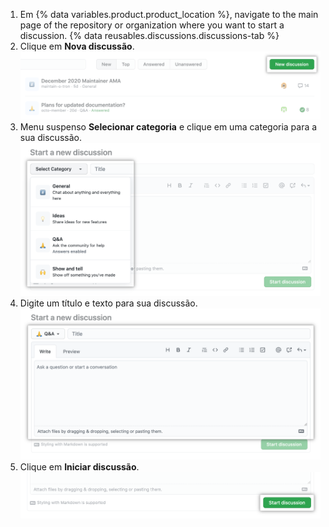 1. Em
{% data variables.product.product_location %}, navigate to the main page of the repository or organization where you want to start a discussion.
{% data reusables.discussions.discussions-tab %}
1. Clique em **Nova discussão**. ![Botão "Nova discussão" dentro da aba "Discussões" para um repositório](/assets/images/help/discussions/new-discussion-button.png)
1. Menu suspenso **Selecionar categoria** e clique em uma categoria para a sua discussão. ![Menu suspenso "Selecionar categoria" e lista de categorias disponíveis em repositório](/assets/images/help/discussions/new-discussion-select-category-dropdown-menu.png)
1. Digite um título e texto para sua discussão. ![Campos de texto para o título e texto da nova discussão](/assets/images/help/discussions/new-discussion-title-and-body-fields.png)
1. Clique em **Iniciar discussão**. ![Botão "Iniciar discussão"](/assets/images/help/discussions/new-discussion-start-discussion-button.png)
